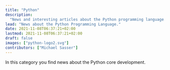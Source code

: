 ```yaml
---
title: "Python"
description:
  "News and interesting articles about the Python programming language."
lead: "News about the Python Programming Language."
date: 2021-11-08T06:37:21+02:00
lastmod: 2021-11-08T06:37:21+02:00
draft: false
images: ["python-logo2.svg"]
contributors: ["Michael Sasser"]
---
```


In this category you find news about the Python core development.
